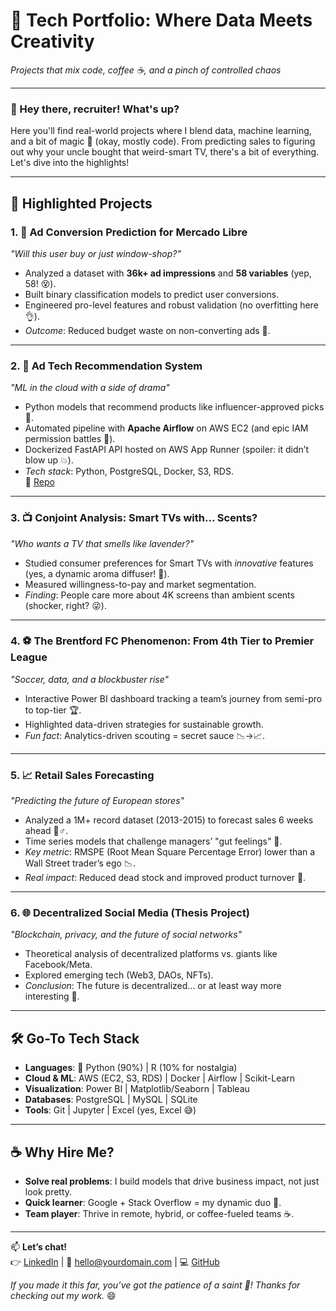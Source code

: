 # 🚀 Tech Portfolio: Where Data Meets Creativity  
*Projects that mix code, coffee ☕, and a pinch of controlled chaos*  

---

### 👋 Hey there, recruiter! What's up?  
Here you'll find real-world projects where I blend data, machine learning, and a bit of magic 🎩 (okay, mostly code). From predicting sales to figuring out why your uncle bought that weird-smart TV, there's a bit of everything. Let's dive into the highlights!  

---

## 🌟 Highlighted Projects  

### 1. 🎯 **Ad Conversion Prediction for Mercado Libre**  
*"Will this user buy or just window-shop?"*  
- Analyzed a dataset with **36k+ ad impressions** and **58 variables** (yep, 58! 😵).  
- Built binary classification models to predict user conversions.  
- Engineered pro-level features and robust validation (no overfitting here 👌).  
- *Outcome*: Reduced budget waste on non-converting ads 💸.  

---

### 2. 🤖 **Ad Tech Recommendation System**  
*"ML in the cloud with a side of drama"*  
- Python models that recommend products like influencer-approved picks 📱.  
- Automated pipeline with **Apache Airflow** on AWS EC2 (and epic IAM permission battles 😤).  
- Dockerized FastAPI API hosted on AWS App Runner (spoiler: it didn’t blow up 💥).  
- *Tech stack*: Python, PostgreSQL, Docker, S3, RDS.  
📂 [Repo](https://github.com/MartinoBoca/TP-Final-ML-Ops)  

---

### 3. 📺 **Conjoint Analysis: Smart TVs with... Scents?**  
*"Who wants a TV that smells like lavender?"*  
- Studied consumer preferences for Smart TVs with *innovative* features (yes, a dynamic aroma diffuser! 🌸).  
- Measured willingness-to-pay and market segmentation.  
- *Finding*: People care more about 4K screens than ambient scents (shocker, right? 😜).  

---

### 4. ⚽ **The Brentford FC Phenomenon: From 4th Tier to Premier League**  
*"Soccer, data, and a blockbuster rise"*  
- Interactive Power BI dashboard tracking a team’s journey from semi-pro to top-tier 🏆.  
- Highlighted data-driven strategies for sustainable growth.  
- *Fun fact*: Analytics-driven scouting = secret sauce 📉→📈.  

---

### 5. 📈 **Retail Sales Forecasting**  
*"Predicting the future of European stores"*  
- Analyzed a 1M+ record dataset (2013-2015) to forecast sales 6 weeks ahead 🧙♂️.  
- Time series models that challenge managers’ "gut feelings" 👔.  
- *Key metric*: RMSPE (Root Mean Square Percentage Error) lower than a Wall Street trader’s ego 📉.  
- *Real impact*: Reduced dead stock and improved product turnover 🚀.  

---

### 6. 🌐 **Decentralized Social Media (Thesis Project)**  
*"Blockchain, privacy, and the future of social networks"*  
- Theoretical analysis of decentralized platforms vs. giants like Facebook/Meta.  
- Explored emerging tech (Web3, DAOs, NFTs).  
- *Conclusion*: The future is decentralized... or at least way more interesting 🤯.  

---

## 🛠️ Go-To Tech Stack  
- **Languages**: 🐍 Python (90%) | R (10% for nostalgia)  
- **Cloud & ML**: AWS (EC2, S3, RDS) | Docker | Airflow | Scikit-Learn  
- **Visualization**: Power BI | Matplotlib/Seaborn | Tableau  
- **Databases**: PostgreSQL | MySQL | SQLite  
- **Tools**: Git | Jupyter | Excel (yes, Excel 😅)  

---

## ☕ Why Hire Me?  
- **Solve real problems**: I build models that drive business impact, not just look pretty.  
- **Quick learner**: Google + Stack Overflow = my dynamic duo 🦸.  
- **Team player**: Thrive in remote, hybrid, or coffee-fueled teams ☕.  

---

📫 **Let’s chat!**  
👉 [LinkedIn](https://linkedin.com/in/yourprofile) | 📧 hello@yourdomain.com | 💻 [GitHub](https://github.com/yourprofile)  

*If you made it this far, you’ve got the patience of a saint 🏅! Thanks for checking out my work.* 😄  
